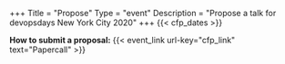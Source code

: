 +++
Title = "Propose"
Type = "event"
Description = "Propose a talk for devopsdays New York City 2020"
+++
  {{< cfp_dates >}}

<strong>How to submit a proposal:</strong> {{< event_link url-key="cfp_link" text="Papercall" >}}

